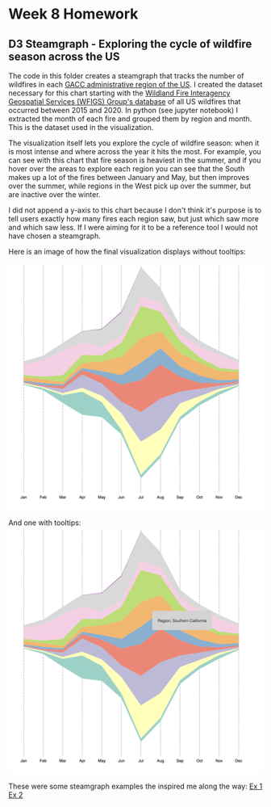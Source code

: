 
Week 8 Homework
===============

D3 Steamgraph - Exploring the cycle of wildfire season across the US
---------------------

The code in this folder creates a steamgraph that tracks the number of 
wildfires in each [GACC administrative region of the
US](https://gacc.nifc.gov/). I created the dataset necessary for this chart
starting with the [Wildland Fire Interagency Geospatial Services (WFIGS) Group's
database](https://data-nifc.opendata.arcgis.com/search?tags=Category%2Chistoric_wildlandfire_opendata) of all US wildfires that occurred between 2015 and 2020. In python
(see jupyter notebook) I extracted the month of each fire and grouped them by
region and month. This is the dataset used in the visualization.

The visualization itself lets you explore the cycle of wildfire season: when it
is most intense and where across the year it hits the most. For example, you
can see with this chart that fire season is heaviest in the summer, and if you
hover over the areas to explore each region you can see that the South makes up
a lot of the fires between January and May, but then improves over the summer,
while regions in the West pick up over the summer, but are inactive over the winter.

I did not append a y-axis to this chart because I don't think it's purpose is
to tell users exactly how many fires each region saw, but just which saw more
and which saw less. If I were aiming for it to be a reference tool I would not
have chosen a steamgraph.


Here is an image of how the final visualization displays without tooltips:

![final_plot](chart_without_tooltip.png "steamchart")

And one with tooltips: ![final_plot_tooltip](chart_with_tooltip.png "steamchart tooltips")

These were some steamgraph examples the inspired me along the way:
[Ex 1](https://observablehq.com/@d3/streamgraph)
[Ex 2](https://www.d3-graph-gallery.com/graph/streamgraph_template.html)